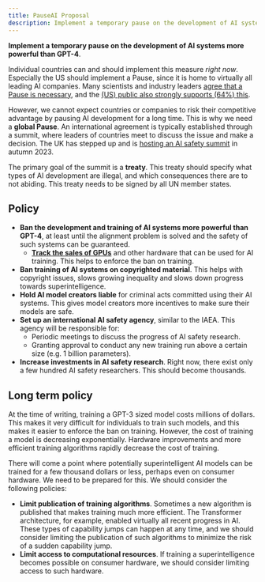 ```yaml
---
title: PauseAI Proposal
description: Implement a temporary pause on the development of AI systems more powerful than GPT-4, ban training on copyrighted material, hold model creators liable.
---
```


**Implement a temporary pause on the development of AI systems more powerful than GPT-4**.

Individual countries can and should implement this measure _right now_.
Especially the US should implement a Pause, since it is home to virtually all leading AI companies.
Many scientists and industry leaders [agree that a Pause is necessary](https://futureoflife.org/open-letter/pause-giant-ai-experiments/), and the [(US) public also strongly supports (64%) this](https://www.campaignforaisafety.org/usa-ai-x-risk-perception-tracker/).

However, we cannot expect countries or companies to risk their competitive advantage by pausing AI development for a long time.
This is why we need a **global Pause**.
An international agreement is typically established through a summit, where leaders of countries meet to discuss the issue and make a decision.
The UK has stepped up and is [hosting an AI safety summit](/summit) in autumn 2023.

The primary goal of the summit is a **treaty**.
This treaty should specify what types of AI development are illegal, and which consequences there are to not abiding.
This treaty needs to be signed by all UN member states.

## Policy

- **Ban the development and training of AI systems more powerful than GPT-4**, at least until the alignment problem is solved and the safety of such systems can be guaranteed.
  - [**Track the sales of GPUs**](https://arxiv.org/abs/2303.11341) and other hardware that can be used for AI training. This helps to enforce the ban on training.
- **Ban training of AI systems on copyrighted material**. This helps with copyright issues, slows growing inequality and slows down progress towards superintelligence.
- **Hold AI model creators liable** for criminal acts committed using their AI systems. This gives model creators more incentives to make sure their models are safe.
- **Set up an international AI safety agency**, similar to the IAEA. This agency will be responsible for:
  - Periodic meetings to discuss the progress of AI safety research.
  - Granting approval to conduct any new training run above a certain size (e.g. 1 billion parameters).
- **Increase investments in AI safety research**. Right now, there exist only a few hundred AI safety researchers. This should become thousands.

## Long term policy

At the time of writing, training a GPT-3 sized model costs millions of dollars.
This makes it very difficult for individuals to train such models, and this makes it easier to enforce the ban on training.
However, the cost of training a model is decreasing exponentially.
Hardware improvements and more efficient training algorithms rapidly decrease the cost of training.

There will come a point where potentially superintelligent AI models can be trained for a few thousand dollars or less, perhaps even on consumer hardware.
We need to be prepared for this.
We should consider the following policies:

- **Limit publication of training algorithms**. Sometimes a new algorithm is published that makes training much more efficient. The Transformer architecture, for example, enabled virtually all recent progress in AI. These types of capability jumps can happen at any time, and we should consider limiting the publication of such algorithms to minimize the risk of a sudden capability jump.
- **Limit access to computational resources**. If training a superintelligence becomes possible on consumer hardware, we should consider limiting access to such hardware.
